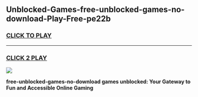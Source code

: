
## Unblocked-Games-free-unblocked-games-no-download-Play-Free-pe22b
<h3>
<a href="https://premium76.site?title=free-unblocked-games-no-download&ref=18A1">CLICK TO PLAY</a></h3>
<hr>

<h3>
<a href="https://premium76.site?title=free-unblocked-games-no-download&ref=18A1">CLICK 2 PLAY</a>
  
</h3>

<a href="https://premium76.site?title=free-unblocked-games-no-download&ref=18A1"><img src="https://clearcache.store/games.png"></a>


**free-unblocked-games-no-download games unblocked: Your Gateway to Fun and Accessible Online Gaming**
